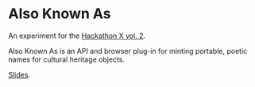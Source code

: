 # Also Known As

An experiment for the [Hackathon X vol. 2](https://hackathonx.de/).

Also Known As is an API and browser plug-in for minting portable, poetic names for cultural heritage objects.

[Slides](https://docs.google.com/presentation/d/1lm3K5yOBtm53ZgMWl-_uhwIMzg243u35Xf_2antelTg/edit?usp=sharing).
